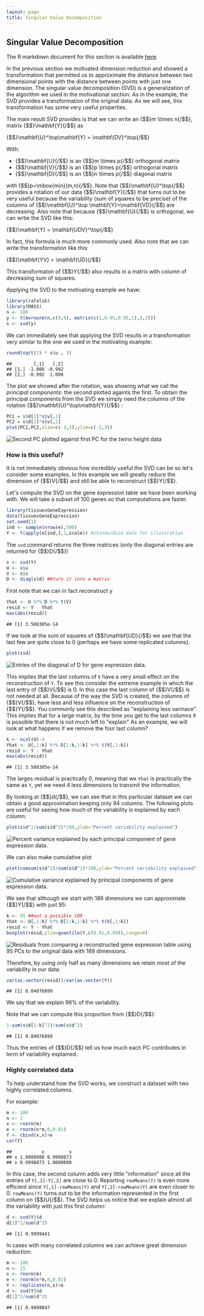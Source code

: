 ```yaml
---
layout: page
title: Singular Value Decomposition
---
```




## Singular Value Decomposition

The R markdown document for this section is available [here](https://github.com/genomicsclass/labs/tree/master/highdim/svd.Rmd).

In the previous section we motivated dimension reduction and showed a transformation that permitted us to approximate the distance between two dimensional points with the distance between points with just one dimension. The singular value decomposition (SVD) is a generalization of the algorithm we used in the motivational section. As in the example, the SVD provides a transformation of the original data. As we will see, this transformation has some very useful properties. 

The main result SVD provides is that we can write an {$$}m \times n{/$$}, matrix {$$}\mathbf{Y}{/$$} as

{$$}\mathbf{U}^\top\mathbf{Y} = \mathbf{DV}^\top{/$$}

With:

* {$$}\mathbf{U}{/$$} is an {$$}m \times p{/$$} orthogonal matrix
* {$$}\mathbf{V}{/$$} is an {$$}p \times p{/$$} orthogonal matrix
* {$$}\mathbf{D}{/$$} is an {$$}n \times p{/$$} diagonal matrix 

with {$$}p=\mbox{min}(m,n){/$$}. Note that {$$}\mathbf{U}^\top{/$$} provides a rotation of our data {$$}\mathbf{Y}{/$$} that turns out to be very useful because the variability (sum of squares to be precise) of the columns of {$$}\mathbf{U}^\top \mathbf{Y}=\mathbf{VD}{/$$} are decreasing.
Also note that because {$$}\mathbf{U}{/$$} is orthogonal, we can wrtie the SVD like this: 

{$$}\mathbf{Y} = \mathbf{UDV}^\top{/$$}

In fact, this formula is much more commonly used. Also note that we can write the transformation like this:

{$$}\mathbf{YV} = \mathbf{UD}{/$$}

This transformaton of {$$}Y{/$$} also results in a matrix with column of decreasing sum of squares.


Applying the SVD to the motivating example we have:


```r
library(rafalib)
library(MASS)
n <- 100
y <- t(mvrnorm(n,c(0,0), matrix(c(1,0.95,0.95,1),2,2)))
s <- svd(y)
```

We can immediately see that applying the SVD results in a transformation very similar to the one we used in the motivating example:

```r
round(sqrt(2) * s$u , 3)
```

```
##        [,1]   [,2]
## [1,] -1.008 -0.992
## [2,] -0.992  1.008
```

The plot we showed after the rotation, was showing what we call the _principal components_: the second plotted againts the first. To obtain the principal components from the SVD we simply need the columns of the rotation {$$}\mathbf{U}^\top\mathbf{Y}{/$$} :


```r
PC1 = s$d[1]*s$v[,1]
PC2 = s$d[2]*s$v[,2]
plot(PC1,PC2,xlim=c(-3,3),ylim=c(-3,3))
```

![Second PC plotted against first PC for the twins height data](images/R/svd-tmp-PCAplot-1.png) 


### How is this useful?

It is not immediately obvious how incredibly useful the SVD can be so let's consider some examples. In this example we will greatly reduce the dimension of {$$}V{/$$} and still be able to reconstruct {$$}Y{/$$}.

Let's compute the SVD on the gene expression table we have been working with. We will take a subset of 100 genes so that computations are faster.

```r
library(tissuesGeneExpression)
data(tissuesGeneExpression)
set.seed(1)
ind <- sample(nrow(e),500) 
Y <- t(apply(e[ind,],1,scale)) #standardize data for illustration
```

The `svd` command returns the three matrices (only the diagonal entries are returned for {$$}D{/$$})

```r
s <- svd(Y)
U <- s$u
V <- s$v
D <- diag(s$d) ##turn it into a matrix
```

First note that we can in fact reconstruct y


```r
Yhat <- U %*% D %*% t(V)
resid <- Y - Yhat
max(abs(resid))
```

```
## [1] 3.508305e-14
```

If we look at the sum of squares of {$$}\mathbf{UD}{/$$} we see that the last few are quite close to 0 (perhaps we have some replicated columns).  


```r
plot(s$d)
```

![Entries of the diagonal of D for gene expression data.](images/R/svd-tmp-D_entries-1.png) 

This implies that the last columns of `V` have a very small effect on the reconstruction of `Y`. To see this consider the extreme example in which the last entry of {$$}V{/$$} is 0. In this case the last column of {$$}V{/$$} is not needed at all. Because of the way the SVD is created, the columns of {$$}V{/$$}, have less and less influence on the reconstruction of {$$}Y{/$$}. You commonly see this described as "explaining less varinace". This implies that for a large matrix, by the time you get to the last columns it is possible that there is not much left to "explain" As an example, we will look at what happens if we remove the four last column?


```r
k <- ncol(U)-4
Yhat <- U[,1:k] %*% D[1:k,1:k] %*% t(V[,1:k])
resid <- Y - Yhat 
max(abs(resid))
```

```
## [1] 3.508305e-14
```

The larges residual is practically 0, meaning that we `Yhat` is practically the same as `Y`, yet we need 4 less dimensions to transmit the information.

By looking at {$$}d{/$$}, we can see that in this particular dataset we can obtain a good approximation keeping only 94 columns. The following plots are useful for seeing how much of the variability is explained by each column:


```r
plot(s$d^2/sum(s$d^2)*100,ylab="Percent variability explained")
```

![Percent variance explained by each principal component of gene expression data.](images/R/svd-tmp-percent_var_explained-1.png) 

We can also make cumulative plot


```r
plot(cumsum(s$d^2)/sum(s$d^2)*100,ylab="Percent variability explained",ylim=c(0,100),type="l")
```

![Cumulative variance explained by principal components of gene expression data.](images/R/svd-tmp-cum_variance_explained-1.png) 

We see that although we start with 189 dimensions we can approximate {$$}Y{/$$} with just 95:


```r
k <- 95 ##out a possible 189
Yhat <- U[,1:k] %*% D[1:k,1:k] %*% t(V[,1:k])
resid <- Y - Yhat
boxplot(resid,ylim=quantile(Y,c(0.01,0.99)),range=0)
```

![Residuals from comparing a reconstructed gene expression table using 95 PCs to the original data with 189 dimensions.](images/R/svd-tmp-reconstruction_with_less_dimensions-1.png) 

Therefore, by using only half as many dimensions we retain most of the variability in our data:


```r
var(as.vector(resid))/var(as.vector(Y))
```

```
## [1] 0.04076899
```

We say that we explain 96% of the variability.

Note that we can compute this proportion from {$$}D{/$$}:

```r
1-sum(s$d[1:k]^2)/sum(s$d^2)
```

```
## [1] 0.04076899
```
Thus the entries of {$$}D{/$$} tell us how much each PC contributes in term of variability explained.

### Highly correlated data

To help understand how the SVD works, we construct a dataset with two highly correlated columns. 

For example:


```r
m <- 100
n <- 2
x <- rnorm(m)
e <- rnorm(n*m,0,0.01)
Y <- cbind(x,x)+e
cor(Y)
```

```
##           x         x
## x 1.0000000 0.9998873
## x 0.9998873 1.0000000
```
In this case, the second column adds very little "information" since all the entries of `Y[,1]-Y[,2]` are close to 0. Reporting `rowMeans(Y)` is even more efficient since `Y[,1]-rowMeans(Y)` and `Y[,2]-rowMeans(Y)` are even closer to 0. `rowMeans(Y)`  turns out to be the information represented in the first column on {$$}U{/$$}. The SVD helps us notice that we explain almost all the variability with just this first column:


```r
d <- svd(Y)$d
d[1]^2/sum(d^2)
```

```
## [1] 0.9999441
```

In cases with many correlated columns we can achieve great dimension reduction:


```r
m <- 100
n <- 25
x <- rnorm(m)
e <- rnorm(n*m,0,0.01)
Y <- replicate(n,x)+e
d <- svd(Y)$d
d[1]^2/sum(d^2)
```

```
## [1] 0.9999047
```






